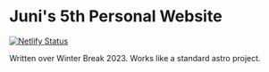 # Juni's 5th Personal Website

[![Netlify Status](https://api.netlify.com/api/v1/badges/fdc0a136-b5bf-49eb-b1c7-2955c24c67c5/deploy-status)](https://app.netlify.com/sites/rococo-macaron-73579c/deploys)

Written over Winter Break 2023. Works like a standard astro project.
